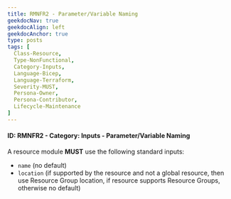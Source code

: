 ```yaml
---
title: RMNFR2 - Parameter/Variable Naming
geekdocNav: true
geekdocAlign: left
geekdocAnchor: true
type: posts
tags: [
  Class-Resource,
  Type-NonFunctional,
  Category-Inputs,
  Language-Bicep,
  Language-Terraform,
  Severity-MUST,
  Persona-Owner,
  Persona-Contributor,
  Lifecycle-Maintenance
]
---
```


#### ID: RMNFR2 - Category: Inputs - Parameter/Variable Naming

A resource module **MUST** use the following standard inputs:

- `name` (no default)
- `location` (if supported by the resource and not a global resource, then use Resource Group location, if resource supports Resource Groups, otherwise no default)

